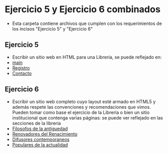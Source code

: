 # Ejercicio 5 y Ejercicio 6 combinados #
- Esta carpeta contiene archivos que cumplen con los requerimientos de los incisos "Ejercicio 5" y "Ejercicio 6"

## Ejercicio 5
- Escribir un sitio web en HTML para una Librería, se puede reflejado en: 
- [main](https://github.com/SantiTalavera/UTN-DS25-practicas/blob/728aa59f92a33d03da8d089b468726e3909daaf1/HTML-CSS-JS/EJ5-EJ6/main.html)
- [Registro](https://github.com/SantiTalavera/UTN-DS25-practicas/blob/728aa59f92a33d03da8d089b468726e3909daaf1/HTML-CSS-JS/EJ5-EJ6/reg.html)
- [Contacto](https://github.com/SantiTalavera/UTN-DS25-practicas/blob/728aa59f92a33d03da8d089b468726e3909daaf1/HTML-CSS-JS/EJ5-EJ6/cont.html)

## Ejercicio 6
- Escribir  un  sitio  web  completo  cuyo  layout  esté  armado  en  HTML5  y  además  respete  las 
convenciones y recomendaciones que vimos. 
Pueden tomar como base el ejercicio de la Librería o bien un sitio institucional que  contenga varias 
páginas: se puede ver reflejado en las secciones de la libreria
- [Filosofos de la antiguedad](https://github.com/SantiTalavera/UTN-DS25-practicas/blob/728aa59f92a33d03da8d089b468726e3909daaf1/HTML-CSS-JS/EJ5-EJ6/fda.html)
- [Renovadores del Renacimiento](https://github.com/SantiTalavera/UTN-DS25-practicas/blob/728aa59f92a33d03da8d089b468726e3909daaf1/HTML-CSS-JS/EJ5-EJ6/rdr.html)
- [Difusores contemporaneos](https://github.com/SantiTalavera/UTN-DS25-practicas/blob/728aa59f92a33d03da8d089b468726e3909daaf1/HTML-CSS-JS/EJ5-EJ6/dc.html)
- [Populares de la actualidad](https://github.com/SantiTalavera/UTN-DS25-practicas/blob/728aa59f92a33d03da8d089b468726e3909daaf1/HTML-CSS-JS/EJ5-EJ6/pa.html)
